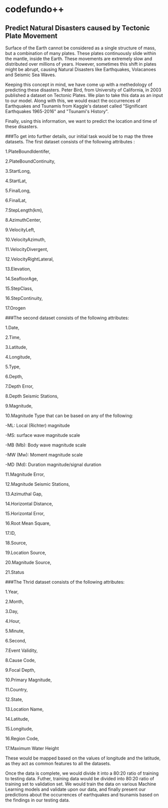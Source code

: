 # codefundo++
## Predict Natural Disasters caused by Tectonic Plate Movement

Surface of the Earth cannot be considered as a single structure of mass, but a combination of many plates. These plates continuously slide within the mantle, inside the Earth. These movements are extremely slow and distributed over millions of years. However, sometimes this shift in plates might be abrupt, causing Natural Disasters like Earthquakes, Volacanoes and Seismic Sea Waves. 

Keeping this concept in mind, we have come up with a methedology of predicting these disasters. Peter Bird, from University of California, in 2003 published a dataset on Tectonic Plates. We plan to take this data as an input to our model. Along with this, we would exact the occurrences of Earthquakes and Tsunamis from Kaggle's dataset called "Significant Earthquakes 1965-2016" and "Tsunami's History".

Finally, using this information, we want to predict the location and time of these disasters.

###To get into further details, our initial task would be to map the three datasets. The first dataset consists of the following attributes : 

1.PlateBoundIdentifer,

2.PlateBoundContinuity,

3.StartLong,

4.StartLat,

5.FinalLong,

6.FinalLat,

7.StepLength(km),

8.AzimuthCenter,

9.VelocityLeft,

10.VelocityAzimuth,

11.VelocityDivergent,

12.VelocityRightLateral,

13.Elevation,

14.SeafloorAge,

15.StepClass,

16.StepContinuity,

17.Orogen

###The second dataset consists of the following attributes:

1.Date,

2.Time,

3.Latitude,

4.Longitude,

5.Type,

6.Depth,

7.Depth Error,

8.Depth Seismic Stations,

9.Magnitude,

10.Magnitude Type that can be based on any of the following:

  -ML: Local (Richter) magnitude
  
  -MS: surface wave magnitude scale
  
  -MB (Mb): Body wave magnitude scale
 
  -MW (Mw): Moment magnitude scale
  
  -MD (Md): Duration magnitude/signal duration
  
11.Magnitude Error,

12.Magnitude Seismic Stations,

13.Azimuthal Gap,

14.Horizontal Distance,

15.Horizontal Error,

16.Root Mean Square,

17.ID,

18.Source,

19.Location Source,

20.Magnitude Source,

21.Status

###The Thrid dataset consists of the following attributes: 

1.Year,

2.Month,

3.Day,

4.Hour,

5.Minute,

6.Second,

7.Event Validity,

8.Cause Code,

9.Focal Depth,

10.Primary Magnitude,

11.Country,

12.State,

13.Location Name,

14.Latitude,

15.Longitude,

16.Region Code,

17.Maximum Water Height




These would be mapped based on the values of longitude and the latitude, as they act as common features to all the datasets.

Once the data is complete, we would divide it into a 80:20 ratio of training to testing data. Futher, training data would be divided into 80:20 ratio of training set to validation set. We would train the data on various Machine Learning models and validate upon our data, and finally present our predictions about the occurrences of earthquakes and tsunamis based on the findings in our testing data.
